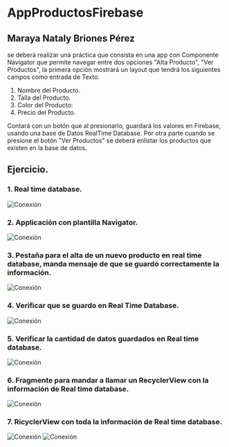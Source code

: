 # AppProductosFirebase

## Maraya Nataly Briones Pérez

se deberá realizar una práctica que consista en una app con Componente Navigator que permite navegar entre dos opciones "Alta Producto", "Ver Productos", la primera opción mostrará un layout que tendrá los siguientes campos como entrada de Texto.

1. Nombre del Producto.
2. Talla del Producto.
3. Color del Producto:
4. Precio del Producto.

Contará con un botón que al presionarlo, guardará los valores en Firebase, usando una base de Datos RealTime Database. Por otra parte cuando se presione el botón "Ver Productos" se deberá enlistar los productos que existen en la base de datos.


## Ejercicio. 
 ### 1. Real time database.
 ![Conexión](https://github.com/MarayaNBP4/AppProductosFirebase/blob/master/imagenes/imag1.png)
 
 
 ### 2. Applicación con plantilla Navigator.
 ![Conexión](https://github.com/MarayaNBP4/AppProductosFirebase/blob/master/imagenes/imag2.png)
 
 
 ### 3. Pestaña para el alta de un nuevo producto en real time database, manda mensaje de que se guardó correctamente la información.
 ![Conexión](https://github.com/MarayaNBP4/AppProductosFirebase/blob/master/imagenes/imag3.png)
 
 ### 4. Verificar que se guardo en Real Time Database.
 ![Conexión](https://github.com/MarayaNBP4/AppProductosFirebase/blob/master/imagenes/imag4.png)
 
 
 ### 5.  Verificar la cantidad de datos guardados en Real time database.
 ![Conexión](https://github.com/MarayaNBP4/AppProductosFirebase/blob/master/imagenes/imag5.png)
 
 
 ### 6. Fragmente para mandar a llamar un RecyclerView con la información de Real time database.
 ![Conexión](https://github.com/MarayaNBP4/AppProductosFirebase/blob/master/imagenes/imag6.png)
 
 
 ### 7. RicyclerView con toda la información de Real time database.
 ![Conexión](https://github.com/MarayaNBP4/AppProductosFirebase/blob/master/imagenes/imag7.png)
 ![Conexión](https://github.com/MarayaNBP4/AppProductosFirebase/blob/master/imagenes/imag8.png)

